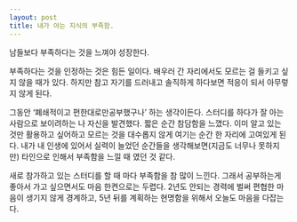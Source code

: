 ```yaml
---
layout: post
title: 내가 아는 지식의 부족함.
---
```


남들보다 부족하다는 것을 느껴야 성장한다.

부족하다는 것을 인정하는 것은 힘든 일이다. 배우러 간 자리에서도 모르는 걸 들키고 싶지 않을 때가 있다. 하지만 참고 자기를 드러내고 솔직하게 하다보면 적응이 되서 아무렇지 않게 된다.

그동안 ‘폐쇄적이고 편한대로만공부했구나’ 하는 생각이든다. 스터디를 하다가 잘 아는 사람으로 보이려하는 나 자신을 발견했다. 짧은 순간 참담함을 느꼈다. 이미 알고 있는 것만 활용하고 싶어하고 모르는 것을 대수롭지 않게 여기는 순간 한 자리에 고여있게 된다. 내가 내 인생에 있어서 실력이 늘었던 순간들을 생각해보면(지금도 너무나 못하지만) 타인으로 인해서 부족함을 느낄 때 였던 것 같다.

새로 참가하고 있는 스터디를 할 때 마다 부족함을 참 많이 느낀다. 그래서 공부하는게 좋아서 가고 싶으면서도 마음 한켠으로는 두렵다. 2년도 안되는 경력에 벌써 편협한 마음이 생기지 않게 경계하고, 5년 뒤를 계획하는 현명함을 위해서 오늘도 마음을 다잡는다.
